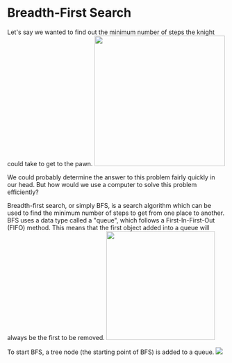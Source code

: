 # Breadth-First Search
Let's say we wanted to find out the minimum number of steps the knight could take to get to the pawn.
<img src="https://i.imgur.com/8bBKZAz.png" width="300">

We could probably determine the answer to this problem fairly quickly in our head. But how would we use a computer to solve this problem efficiently?

Breadth-first search, or simply BFS, is a search algorithm which can be used to find the minimum number of steps to get from one place to another. BFS uses a data type called a "queue", which follows a First-In-First-Out (FIFO) method. This means that the first object added into a queue will always be the first to be removed.
<img src="https://i.imgur.com/5qZgk74.png" height="250">

To start BFS, a tree node (the starting point of BFS) is added to a queue.
<img src="https://i.imgur.com/uyjOCRd.png">
